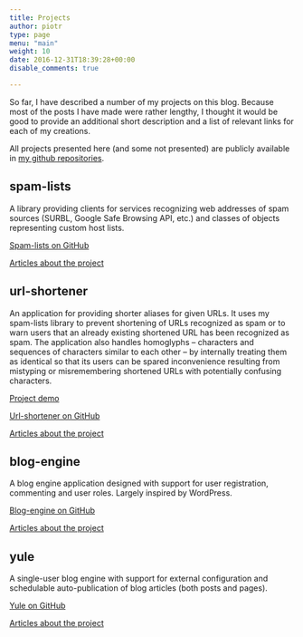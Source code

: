 ```yaml
---
title: Projects
author: piotr
type: page
menu: "main"
weight: 10
date: 2016-12-31T18:39:28+00:00
disable_comments: true

---
```

So far, I have described a number of my projects on this blog. Because most of the posts I have made were rather lengthy, I thought it would be good to provide an additional short description and a list of relevant links for each of my creations.

All projects presented here (and some not presented) are publicly available in [my github repositories][1].

## spam-lists

A library providing clients for services recognizing web addresses of spam sources (SURBL, Google Safe Browsing API, etc.) and classes of objects representing custom host lists.

[Spam-lists on GitHub][2]

[Articles about the project][3]

## url-shortener

An application for providing shorter aliases for given URLs. It uses my spam-lists library to prevent shortening of URLs recognized as spam or to warn users that an already existing shortened URL has been recognized as spam. The application also handles homoglyphs &#8211; characters and sequences of characters similar to each other &#8211; by internally treating them as identical so that its users can be spared inconvenience resulting from mistyping or misremembering shortened URLs with potentially confusing characters.

[Project demo][4]

[Url-shortener on GitHub][5]

[Articles about the project][6]

## blog-engine

A blog engine application designed with support for user registration, commenting and user roles. Largely inspired by WordPress.

[Blog-engine on GitHub][7]

[Articles about the project][8]

## yule

A single-user blog engine with support for external configuration and schedulable auto-publication of blog articles (both posts and pages).

[Yule on GitHub][9]

[Articles about the project][10]

 [1]: https://github.com/piotr-rusin?tab=repositories
 [2]: https://github.com/piotr-rusin/spam-lists
 [3]: https://reusingthewheel.wordpress.com/category/project-descriptions/spam-lists/
 [4]: https://url-shortener.reusingthewheel.tk/
 [5]: https://github.com/piotr-rusin/url-shortener
 [6]: https://reusingthewheel.wordpress.com/category/project-descriptions/url-shortener/
 [7]: https://github.com/piotr-rusin/blog-engine
 [8]: https://reusingthewheel.wordpress.com/category/project-descriptions/blog-engine/
 [9]: https://github.com/piotr-rusin/yule
 [10]: https://reusingthewheel.wordpress.com/category/projects/yule/
